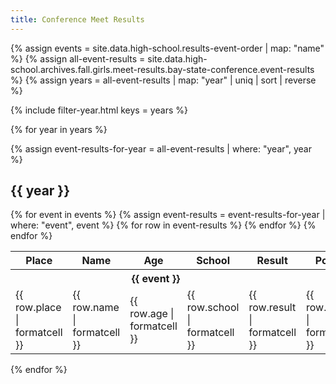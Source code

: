 ```yaml
---
title: Conference Meet Results
---
```


{% assign events = site.data.high-school.results-event-order | map: "name" %}
{% assign all-event-results = site.data.high-school.archives.fall.girls.meet-results.bay-state-conference.event-results %}
{% assign years = all-event-results | map: "year" | uniq | sort | reverse %}

{% include filter-year.html
  keys = years %}

{% for year in years %}

{% assign event-results-for-year = all-event-results | where: "year", year %}

<div class="filter-section" data-key="{{ year }}" markdown="1">

## {{ year }}

<table>
  <thead>
    <tr>
      <th>Place</th>
      <th>Name</th>
      <th>Age</th>
      <th>School</th>
      <th>Result</th>
      <th>Points</th>
    </tr>
  </thead>
  <tbody>
    {% for event in events %}
      {% assign event-results = event-results-for-year | where: "event", event %}
      <tr>
        <th colspan="5" style="text-align: center;">{{ event }}</th>
      </tr>
      {% for row in event-results %}
        <tr>
          <td>{{ row.place | formatcell }}</td>
          <td>{{ row.name | formatcell }}</td>
          <td>{{ row.age | formatcell }}</td>
          <td>{{ row.school | formatcell }}</td>
          <td>{{ row.result | formatcell }}</td>
          <td>{{ row.points | formatcell }}</td>
        </tr>
      {% endfor %}
    {% endfor %}
  </tbody>
</table>

</div>

{% endfor %}
